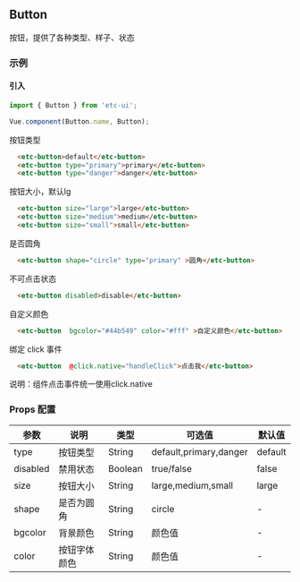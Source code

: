 ## Button

按钮，提供了各种类型、样子、状态

### 示例
#### 引入
```js
import { Button } from 'etc-ui';

Vue.component(Button.name, Button);
```
按钮类型
```html
  <etc-button>default</etc-button>
  <etc-button type="primary">primary</etc-button>
  <etc-button type="danger">danger</etc-button>

```

按钮大小，默认lg

```html
  <etc-button size="large">large</etc-button>
  <etc-button size="medium">medium</etc-button>
  <etc-button size="small">small</etc-button>
```

是否圆角
```html
  <etc-button shape="circle" type="primary" >圆角</etc-button>
```


不可点击状态
```html
  <etc-button disabled>disable</etc-button>
```


自定义颜色
```html
  <etc-button  bgcolor="#44b549" color="#fff" >自定义颜色</etc-button>
```

绑定 click 事件
```html
  <etc-button  @click.native="handleClick">点击我</etc-button>

```

说明：组件点击事件统一使用click.native

### Props 配置

| 参数 | 说明 | 类型 | 可选值 | 默认值 |
| - | - | - | - | - |
| type | 按钮类型 | String | default,primary,danger | default |
| disabled | 禁用状态 | Boolean | true/false | false |
| size | 按钮大小 | String | large,medium,small | large |
| shape | 是否为圆角 | String | circle | - |
| bgcolor | 背景颜色 | String | 颜色值 | - |
| color | 按钮字体颜色 | String | 颜色值 | - |

